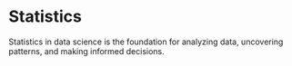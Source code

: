 # Statistics
Statistics in data science is the foundation for analyzing data, uncovering patterns, and making informed decisions.
